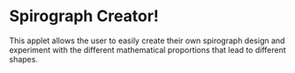 # Spirograph Creator!
This applet allows the user to easily create their own spirograph design and experiment with the different mathematical proportions that lead to different shapes. 
